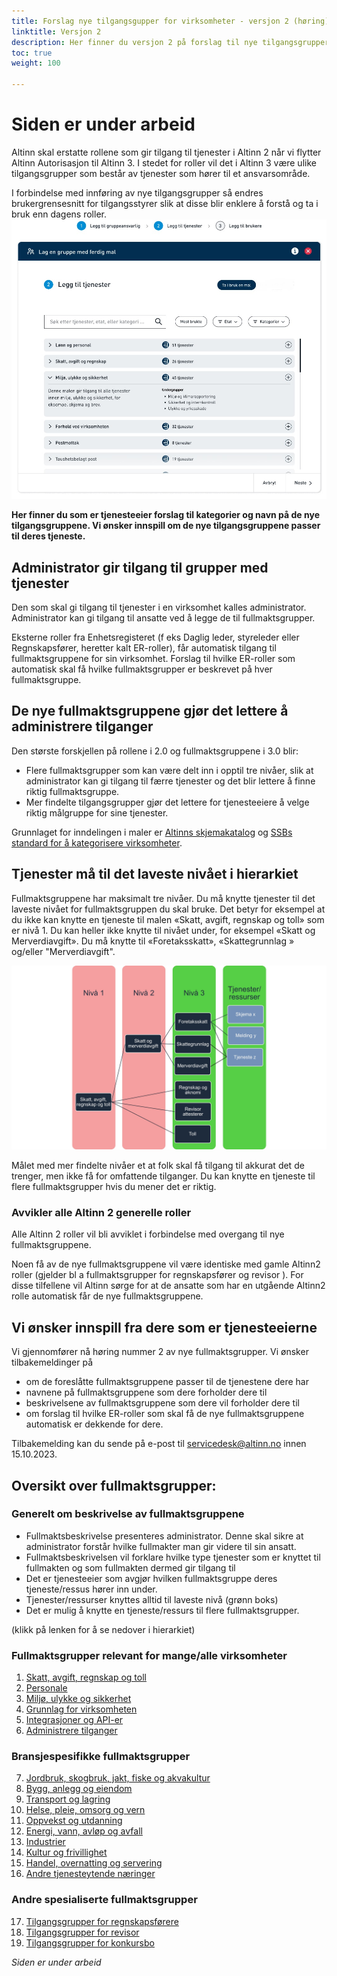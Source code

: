 ```yaml
---
title: Forslag nye tilgangsgupper for virksomheter - versjon 2 (høring)
linktitle: Versjon 2
description: Her finner du versjon 2 på forslag til nye tilgangsgrupper for virksomheter.  
toc: true
weight: 100

---
```


# Siden er under arbeid

Altinn skal erstatte rollene som gir tilgang til tjenester i Altinn 2 når vi flytter Altinn Autorisasjon til Altinn 3. 
I stedet for roller vil det i Altinn 3 være ulike tilgangsgrupper som består av tjenester som hører til et ansvarsområde.

I forbindelse med innføring av nye tilgangsgrupper så endres brukergrensesnitt for tilgangsstyrer slik at disse blir enklere å forstå og ta i bruk enn dagens roller.  
![Skisseforslag på ny brukerflate for å bruke nye malering](gui-bruk-av-maler.jpg "Forslag til ny brukerflate på skissestadiet")


**Her finner du som er tjenesteeier forslag til kategorier og navn på de nye tilgangsgruppene. Vi ønsker innspill om de nye tilgangsgruppene passer til deres tjeneste.**

## Administrator gir tilgang til grupper med tjenester
Den som skal gi tilgang til tjenester i en virksomhet kalles administrator. 
Administrator kan gi tilgang til ansatte ved å legge de til fullmaktsgrupper. 

Eksterne roller fra Enhetsregisteret (f eks Daglig leder, styreleder eller Regnskapsfører, heretter kalt ER-roller), får automatisk tilgang til fullmaktsgruppene for sin virksomhet. 
Forslag til hvilke ER-roller som automatisk skal få hvilke fullmaktsgrupper er beskrevet på hver fullmaktsgruppe. 
## De nye fullmaktsgruppene gjør det lettere å administrere tilganger

Den største forskjellen på rollene i 2.0 og fullmaktsgruppene i 3.0 blir:

- Flere fullmaktsgrupper som kan være delt inn i opptil tre nivåer, slik at administrator kan gi tilgang til færre tjenester og det blir lettere å finne riktig fullmaktsgruppe. 
- Mer findelte tilgangsgrupper gjør det lettere for tjenesteeiere å velge riktig målgruppe for sine tjenester.

Grunnlaget for inndelingen i maler er [Altinns skjemakatalog](https://www.altinn.no/skjemaoversikt/?category=category) og [SSBs standard for å kategorisere virksomheter](https://www.ssb.no/klass/klassifikasjoner/6). 
## Tjenester må til det laveste nivået i hierarkiet 

Fullmaktsgruppene har maksimalt tre nivåer. Du må knytte tjenester til det laveste nivået for fullmaktsgruppen du skal bruke.
Det betyr for eksempel at du ikke kan knytte en tjeneste til malen «Skatt, avgift, regnskap og toll» som er nivå 1. Du kan heller ikke knytte til nivået under, for eksempel «Skatt og Merverdiavgift». Du må knytte til «Foretaksskatt», «Skattegrunnlag » og/eller "Merverdiavgift".

![Hierarki av tilgangsgrupper](hierarki-tilgangsgrupper.jpg "Hierarki av tilgangsgrupper")

Målet med mer findelte nivåer et at folk skal få tilgang til akkurat det de trenger, men ikke få for omfattende tilganger. 
Du kan knytte en tjeneste til flere fullmaktsgrupper hvis du mener det er riktig. 
 

### Avvikler alle Altinn 2 generelle roller
Alle Altinn 2 roller vil bli avviklet i forbindelse med overgang til nye fullmaktsgruppene. 

Noen få av de nye fullmaktsgruppene vil være identiske med gamle Altinn2 roller (gjelder bl a fullmaktsgrupper for regnskapsfører og revisor ). 
For disse tilfellene vil Altinn sørge for at de ansatte som har en utgående Altinn2 rolle automatisk får de nye fullmaktsgruppene.

## Vi ønsker innspill fra dere som er tjenesteeierne
Vi gjennomfører nå høring nummer 2 av nye fullmaktsgrupper. Vi ønsker tilbakemeldinger på
- om de foreslåtte fullmaktsgruppene passer til de tjenestene dere har
- navnene på fullmaktsgruppene som dere forholder dere til
- beskrivelsene av fullmaktsgruppene som dere vil forholder dere til
- om forslag til hvilke ER-roller som skal få de nye fullmaktsgruppene automatisk er dekkende for dere.

Tilbakemelding kan du sende på e-post til servicedesk@altinn.no innen 15.10.2023.

## Oversikt over fullmaktsgrupper: 

### Generelt om beskrivelse av fullmaktsgruppene

- Fullmaktsbeskrivelse presenteres administrator. Denne skal sikre at administrator forstår hvilke fullmakter man gir videre til sin ansatt.
- Fullmaktsbeskrivelsen vil forklare hvilke type tjenester som er knyttet til fullmakten og som fullmakten dermed gir tilgang til
- Det er tjenesteeier som avgjør hvilken fullmaktsgruppe deres tjeneste/ressus hører inn under. 
- Tjenester/ressurser knyttes alltid til laveste nivå (grønn boks)
- Det er mulig å knytte en tjeneste/ressurs til flere fullmaktsgrupper. 


(klikk på lenken for å se nedover i hierarkiet)
### Fullmaktsgrupper relevant for mange/alle virksomheter
1. [Skatt, avgift, regnskap og toll](/authorization/modules/accessgroups/type-accessgroups/versjon-2/_skatt/)
2. [Personale](/authorization/modules/accessgroups/type-accessgroups/versjon-2/_personale/)
3. [Miljø, ulykke og sikkerhet](/authorization/modules/accessgroups/type-accessgroups/versjon-2/_miljo/)
4. [Grunnlag for virksomheten](/authorization/modules/accessgroups/type-accessgroups/versjon-2/_grunnlag/)
5. [Integrasjoner og API-er](/authorization/modules/accessgroups/type-accessgroups/versjon-2/_integrasjon/)
6. [Administrere tilganger](/authorization/modules/accessgroups/type-accessgroups/versjon-2/_tilgang/)

### Bransjespesifikke fullmaktsgrupper
7. [Jordbruk, skogbruk, jakt, fiske og akvakultur](/authorization/modules/accessgroups/type-accessgroups/versjon-2/_jordbruk/)
8. [Bygg, anlegg og eiendom](/authorization/modules/accessgroups/type-accessgroups/versjon-2/_bygg/)
9. [Transport og lagring](/authorization/modules/accessgroups/type-accessgroups/versjon-2/_transport/)
10. [Helse, pleie, omsorg og vern](/authorization/modules/accessgroups/type-accessgroups/versjon-2/_helse/)
11. [Oppvekst og utdanning]()
12. [Energi, vann, avløp og avfall]()
13. [Industrier]()
14. [Kultur og frivillighet]()
15. [Handel, overnatting og servering]()
16. [Andre tjenesteytende næringer]()

### Andre spesialiserte fullmaktsgrupper
17. [Tilgangsgrupper for regnskapsførere]()
18. [Tilgangsgrupper for revisor]()
19. [Tilgangsgrupper for konkursbo]()

*Siden er under arbeid*









